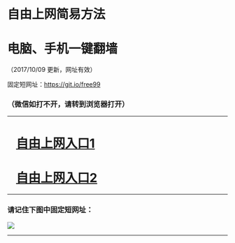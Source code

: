 ﻿# 自由上网简易方法

# 电脑、手机一键翻墙

（2017/10/09 更新，网址有效）

固定短网址：https://git.io/free99

### （微信如打不开，请转到浏览器打开）


***





# &nbsp;&nbsp; <a href="http://ft2998724986.fwq-tz-1001.info/fwqtz01.html?t=100900118600 " target="_blank">自由上网入口1</a>
# &nbsp;&nbsp; <a href="http://ft1689528540.fwq-tz-1002.info/fwqtz02.html?t=100900126999 " target="_blank">自由上网入口2</a>
***

### 请记住下图中固定短网址：

<img src="https://s3-us-west-2.amazonaws.com/fwq-1001/yjfq-20170905okok.png" /> 


***

